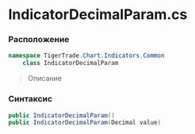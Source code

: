 
# IndicatorDecimalParam.cs
### Расположение
```csharp
namespace TigerTrade.Chart.Indicators.Common  
    class IndicatorDecimalParam
```

> Описание

### Синтаксис
```csharp
public IndicatorDecimalParam()
public IndicatorDecimalParam(Decimal value)
```
